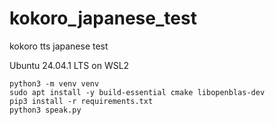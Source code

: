 # kokoro_japanese_test
kokoro tts japanese test


Ubuntu 24.04.1 LTS on WSL2

```
python3 -m venv venv
sudo apt install -y build-essential cmake libopenblas-dev
pip3 install -r requirements.txt
python3 speak.py
```
